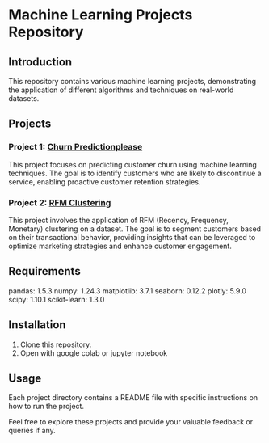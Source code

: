 # Machine Learning Projects Repository

## Introduction
This repository contains various machine learning projects, demonstrating the application of different algorithms and techniques on real-world datasets.

## Projects

### Project 1: [Churn Predictionplease](./PR_day11_One_Octadion.ipynb)
This project focuses on predicting customer churn using machine learning techniques. The goal is to identify customers who are likely to discontinue a service, enabling proactive customer retention strategies.

### Project 2: [RFM Clustering](./PR_day14_One_Octadion.ipynb)
This project involves the application of RFM (Recency, Frequency, Monetary) clustering on a dataset. The goal is to segment customers based on their transactional behavior, providing insights that can be leveraged to optimize marketing strategies and enhance customer engagement.

## Requirements
pandas: 1.5.3 numpy: 1.24.3 matplotlib: 3.7.1 seaborn: 0.12.2 plotly: 5.9.0 scipy: 1.10.1 scikit-learn: 1.3.0

## Installation

1. Clone this repository.
2. Open with google colab or jupyter notebook

## Usage
Each project directory contains a README file with specific instructions on how to run the project.

Feel free to explore these projects and provide your valuable feedback or queries if any.
